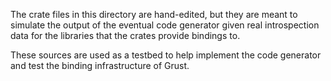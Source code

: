 The crate files in this directory are hand-edited, but they are meant
to simulate the output of the eventual code generator given real
introspection data for the libraries that the crates provide
bindings to.

These sources are used as a testbed to help implement the code generator
and test the binding infrastructure of Grust.

